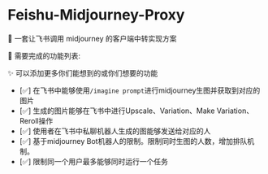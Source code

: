 # Feishu-Midjourney-Proxy
🍎 一套让飞书调用 midjourney 的客户端中转实现方案

🚀 需要完成的功能列表:

✨ 可以添加更多你们能想到的或你们想要的功能
- [✅] 在飞书中能够使用`/imagine prompt`进行midjourney生图并获取到对应的图片
- [✅] 生成的图片能够在飞书中进行Upscale、Variation、Make Variation、Reroll操作
- [✅] 使用者在飞书中私聊机器人生成的图能够发送给对应的人
- [✅] 基于midjourney Bot机器人的限制。限制同时生图的人数，增加排队机制。
- [✅] 限制同一个用户最多能够同时运行一个任务
